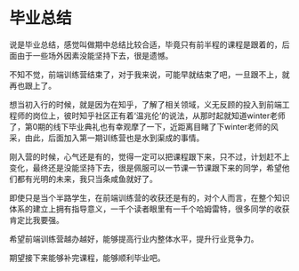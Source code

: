# 毕业总结

说是毕业总结，感觉叫做期中总结比较合适，毕竟只有前半程的课程是跟着的，后面由于一些场外因素没能坚持下去，很是遗憾。

不知不觉，前端训练营结束了，对于我来说，可能早就结束了吧，一旦跟不上，就再也跟上了。

想当初入行的时候，就是因为在知乎，了解了相关领域，义无反顾的投入到前端工程师的岗位上，彼时知乎社区正有着‘温兆伦’的说法，从那时起就知道winter老师了，第0期的线下毕业典礼也有幸观摩了一下，近距离目睹了下winter老师的风采，由此，后面加入第一期训练营也是水到渠成的事情。

刚入营的时候，心气还是有的，觉得一定可以把课程跟下来，只不过，计划赶不上变化，最终还是没能坚持下去，很是佩服可以一节课一节课跟下来的同学，希望他们都有光明的未来，我只当条咸鱼就好了。

即使只是当个半路学生，在前端训练营的收获还是有的，对个人而言，在整个知识体系的建立上拥有指导意义，一千个读者眼里有一千个哈姆雷特，很多同学的收获肯定比我要强。

希望前端训练营越办越好，能够提高行业内整体水平，提升行业竞争力。

期望接下来能够补完课程，能够顺利毕业吧。
